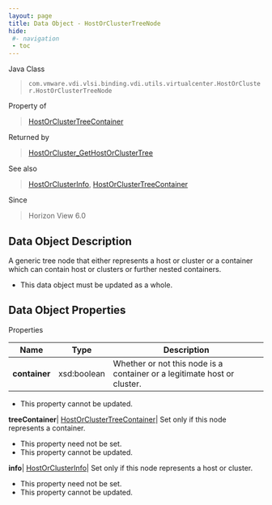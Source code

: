 ```yaml
---
layout: page
title: Data Object - HostOrClusterTreeNode
hide:
 #- navigation
 - toc
---
```






Java Class  
> `com.vmware.vdi.vlsi.binding.vdi.utils.virtualcenter.HostOrCluster.HostOrClusterTreeNode`

Property of  
> [HostOrClusterTreeContainer](vdi.utils.virtualcenter.HostOrCluster.HostOrClusterTreeContainer.md#field_detail)

Returned by  
> [HostOrCluster_GetHostOrClusterTree](vdi.utils.virtualcenter.HostOrCluster.md#getHostOrClusterTree)

See also  
> [HostOrClusterInfo](vdi.utils.virtualcenter.HostOrCluster.HostOrClusterInfo.md), [HostOrClusterTreeContainer](vdi.utils.virtualcenter.HostOrCluster.HostOrClusterTreeContainer.md)

Since  
> Horizon View 6.0


## Data Object Description 

A generic tree node that either represents a host or cluster or a container which can contain host or clusters or further nested containers. 

  * This data object must be updated as a whole.



## Data Object Properties

Properties

Name |  Type |  Description   
---|---|---  
**container**|  xsd:boolean|  Whether or not this node is a container or a legitimate host or cluster.   


* This property cannot be updated.

  
**treeContainer**| [HostOrClusterTreeContainer](vdi.utils.virtualcenter.HostOrCluster.HostOrClusterTreeContainer.md)|  Set only if this node represents a container.   


* This property need not be set.
* This property cannot be updated.

  
**info**| [HostOrClusterInfo](vdi.utils.virtualcenter.HostOrCluster.HostOrClusterInfo.md)|  Set only if this node represents a host or cluster.   


* This property need not be set.
* This property cannot be updated.

  
  
  

  
  
